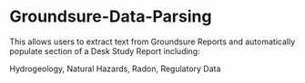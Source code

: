 # Groundsure-Data-Parsing

This allows users to extract text from Groundsure Reports and automatically populate section of a Desk Study Report including:

Hydrogeology, Natural Hazards, Radon, Regulatory Data
